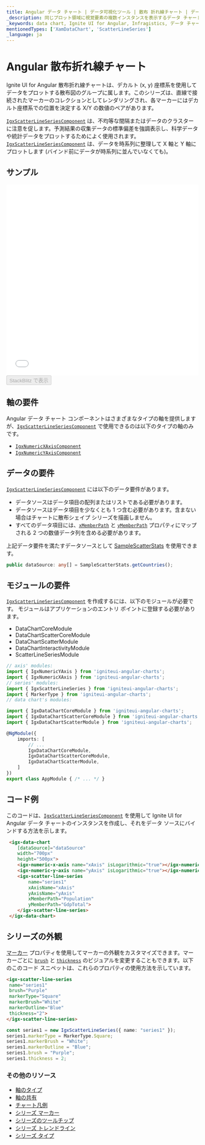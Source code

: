 ```yaml
---
title: Angular データ チャート | データ可視化ツール | 散布 折れ線チャート | データ バインディング | インフラジスティックス
_description: 同じプロット領域に視覚要素の複数インスタンスを表示するデータ チャートを作成し、複合チャートビューを作成します。
_keywords: data chart, Ignite UI for Angular, Infragistics, データ チャート, インフラジスティックス
mentionedTypes: ['XamDataChart', 'ScatterLineSeries']
_language: ja
---
```


# Angular 散布折れ線チャート

Ignite UI for Angular 散布折れ線チャートは、デカルト (x, y) 座標系を使用してデータをプロットする散布図のグループに属します。このシリーズは、直線で接続されたマーカーのコレクションとしてレンダリングされ、各マーカーにはデカルト座標系での位置を決定する X/Y の数値のペアがあります。

[`IgxScatterLineSeriesComponent`]({environment:dvApiBaseUrl}/products/ignite-ui-angular/api/docs/typescript/latest/classes/igxscatterlineseriescomponent.html) は、不均等な間隔またはデータのクラスターに注意を促します。予測結果の収集データの標準偏差を強調表示し、科学データや統計データをプロットするためによく使用されます。[`IgxScatterLineSeriesComponent`]({environment:dvApiBaseUrl}/products/ignite-ui-angular/api/docs/typescript/latest/classes/igxscatterlineseriescomponent.html) は、データを時系列に整理して X 軸と Y 軸にプロットします (バインド前にデータが時系列に並んでいなくても)。

## サンプル

<div class="sample-container loading" style="height: 500px">
    <iframe id="data-chart-type-scatter-line-series-iframe" src='{environment:dvDemosBaseUrl}/charts/data-chart-type-scatter-line-series' width="100%" height="100%" seamless frameBorder="0" onload="onXPlatSampleIframeContentLoaded(this);"></iframe>
</div>
<div>
    <button data-localize="stackblitz" disabled class="stackblitz-btn" data-iframe-id="data-chart-type-scatter-line-series-iframe" data-demos-base-url="{environment:dvDemosBaseUrl}">StackBlitz で表示
    </button>


</div>

<div class="divider--half"></div>

## 軸の要件

Angular データ チャート コンポーネントはさまざまなタイプの軸を提供しますが、[`IgxScatterLineSeriesComponent`]({environment:dvApiBaseUrl}/products/ignite-ui-angular/api/docs/typescript/latest/classes/igxscatterlineseriescomponent.html) で使用できるのは以下のタイプの軸のみです。

-   [`IgxNumericXAxisComponent`]({environment:dvApiBaseUrl}/products/ignite-ui-angular/api/docs/typescript/latest/classes/igxnumericxaxiscomponent.html)
-   [`IgxNumericYAxisComponent`]({environment:dvApiBaseUrl}/products/ignite-ui-angular/api/docs/typescript/latest/classes/igxnumericyaxiscomponent.html)

## データの要件

[`IgxScatterLineSeriesComponent`]({environment:dvApiBaseUrl}/products/ignite-ui-angular/api/docs/typescript/latest/classes/igxscatterlineseriescomponent.html) には以下のデータ要件があります。

-   データソースはデータ項目の配列またはリストである必要があります。
-   データソースはデータ項目を少なくとも 1 つ含む必要があります。含まない場合はチャートに散布シェイプ シリーズを描画しません。
-   すべてのデータ項目には、[`xMemberPath`]({environment:dvApiBaseUrl}/products/ignite-ui-angular/api/docs/typescript/latest/classes/igxscatterbasecomponent.html#xmemberpath) と [`yMemberPath`]({environment:dvApiBaseUrl}/products/ignite-ui-angular/api/docs/typescript/latest/classes/igxscatterbasecomponent.html#ymemberpath)  プロパティにマップされる 2 つの数値データ列を含める必要があります。

上記データ要件を満たすデータソースとして [SampleScatterStats](data-chart-data-sources-stats.md) を使用できます。

```ts
public dataSource: any[] = SampleScatterStats.getCountries();
```

## モジュールの要件

[`IgxScatterLineSeriesComponent`]({environment:dvApiBaseUrl}/products/ignite-ui-angular/api/docs/typescript/latest/classes/igxscatterlineseriescomponent.html) を作成するには、以下のモジュールが必要です。<!-- Angular, React, WebComponents --> <!-- end: Angular, React, WebComponents --><!-- Blazor -->モジュールはアプリケーションのエントリ ポイントに登録する必要があります。

-   DataChartCoreModule        
-   DataChartScatterCoreModule
-   DataChartScatterModule      
-   DataChartInteractivityModule
-   ScatterLineSeriesModule
    <!-- end: Blazor -->

```ts
// axis' modules:
import { IgxNumericYAxis } from 'igniteui-angular-charts';
import { IgxNumericXAxis } from 'igniteui-angular-charts';
// series' modules:
import { IgxScatterLineSeries } from 'igniteui-angular-charts';
import { MarkerType } from 'igniteui-angular-charts';
// data chart's modules:

import { IgxDataChartCoreModule } from 'igniteui-angular-charts';
import { IgxDataChartScatterCoreModule } from 'igniteui-angular-charts';
import { IgxDataChartScatterModule } from 'igniteui-angular-charts';

@NgModule({
    imports: [
        // ...
        IgxDataChartCoreModule,
        IgxDataChartScatterCoreModule,
        IgxDataChartScatterModule,
    ]
})
export class AppModule { /* ... */ }
```

## コード例

このコードは、[`IgxScatterLineSeriesComponent`]({environment:dvApiBaseUrl}/products/ignite-ui-angular/api/docs/typescript/latest/classes/igxscatterlineseriescomponent.html) を使用して Ignite UI for Angular データ チャートのインスタンスを作成し、それをデータ ソースにバインドする方法を示します。

```html
 <igx-data-chart
    [dataSource]="dataSource"
    width="700px"
    height="500px">
    <igx-numeric-x-axis name="xAxis" isLogarithmic="true"></igx-numeric-x-axis>
    <igx-numeric-y-axis name="yAxis" isLogarithmic="true"></igx-numeric-y-axis>
    <igx-scatter-line-series
        name="series1"
        xAxisName="xAxis"
        yAxisName="yAxis"
        xMemberPath="Population"
        yMemberPath="GdpTotal">
    </igx-scatter-line-series>
 </igx-data-chart>
```

## シリーズの外観

[マーカー](data-chart-series-markers.md) プロパティを使用してマーカーの外観をカスタマイズできます。マーカーごとに [`brush`]({environment:dvApiBaseUrl}/products/ignite-ui-angular/api/docs/typescript/latest/classes/igxseriescomponent.html#brush) と [`thickness`]({environment:dvApiBaseUrl}/products/ignite-ui-angular/api/docs/typescript/latest/classes/igxseriescomponent.html#thickness) のビジュアルを変更することもできます。以下のこのコード スニペットは、これらのプロパティの使用方法を示しています。

```html
<igx-scatter-line-series
 name="series1"
 brush="Purple"
 markerType="Square"
 markerBrush="White"
 markerOutline="Blue"
 thickness="2">
</igx-scatter-line-series>
```

```ts
const series1 = new IgxScatterLineSeries({ name: "series1" });
series1.markerType = MarkerType.Square;
series1.markerBrush = "White";
series1.markerOutline = "Blue";
series1.brush = "Purple";
series1.thickness = 2;
```

### その他のリソース

-   [軸のタイプ](data-chart-axis-types.md)
-   [軸の共有](data-chart-axis-sharing.md)
-   [チャート凡例](data-chart-legends.md)
-   [シリーズ マーカー](data-chart-series-markers.md)
-   [シリーズのツールチップ](data-chart-series-tooltips.md)
-   [シリーズ トレンドライン](data-chart-series-trendlines.md)
-   [シリーズ タイプ](data-chart-series-types.md)

